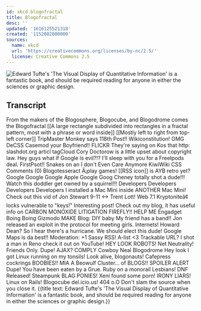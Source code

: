 ```yaml
---
id: xkcd.blogofractal
title: Blogofractal
desc: ''
updated: '1616125521318'
created: '1152082800000'
sources:
  name: xkcd
  url: 'https://creativecommons.org/licenses/by-nc/2.5/'
  license: Creative Commons 2.5
---
```

![Edward Tufte's 'The Visual Display of Quantitative Information' is a fantastic book, and should be required reading for anyone in either the sciences or graphic design.](https://imgs.xkcd.com/comics/blogofractal.png)

## Transcript
From the makers of the Blogosphere, Blogocube, and Blogodrome comes
the Blogofractal
[[A large rectangle subdivided into rectangles in a fractal pattern, most with a phrase or word inside]]
[[Mostly left to right from top-left corner]]
TripMaster Monkey says
118th Post!!
Wikiconstitution!
OMG
DeCSS
Casemod your Boyfriend!!
FLICKR
They're saying on Kos that
http:
slashdot.org
articl
tagCloud
Cory Doctorow is a little upset about copyright law.
Hey guys what if Google is evil?!?
I'll sleep with you for a FreeIpods deal.
FirstPsot!!
Snakes on an I don't Even Care Anymore
KiwiWiki
CSS
Comments (0)
Blogotesseract
Â¡play games!
[[RSS icon]]
is AYB retro yet?
Google Google Google Apple Google Goog
Cheney totally shot a dude!!!
Watch this doddler get owned by a squirrel!!!
Developers
Developers
Developers
Developers
I installed a Mac Mini inside ANOTHER Mac Mini!
Check out this vid of Jon Stewart
9-11 <-> Trent Lott!
Web 7.1
Kryptoniteâ¢ locks vulnerable to "keys!"
Interesting post!  Check out my blog, it has useful info on CARBON MONOXIDE LITIGATION
FIREFLY!!
HELP ME
Engadget
Boing Boing
Gizmodo
MAKE Blog: DIY baby
My friend has a band!!
Jon released an exploit in the protocol for meeting girls.
Internets!
Howard Dean?
So I hear there's a hurricane.
We should elect this dude!
Google Maps is da best!!
Moderation:  +1 Sassy
RSS!
A-list
<3
Trackable URL?
I shot a man in Reno check it out on YouTube!
HEY LOOK ROBOTS!
Net Neutrality!
Friends Only.
Dupe!
AJAX?
COMPLY
Cowboy Neal
Blogodrome
Hey look I got Linux running on my tonsils!
Look alive, blogonauts!
Cafepress cockrings
BOOBIES!!
MIA
A Beowulf Cluster... of BLOGS!!
SPOILER ALERT
Dupe!
You have been eaten by a Grue.
Ruby on a monorail
Lesbians!
DNF Released!
Steampunk
BLAG
PONIES!
Xeni found some porn!
IRONY
LIARS!
Linux on Rails!
Blogocube
del.icio.us!
404
o.O
Don't slam the source when you close it.
{{title text: Edward Tufte's 'The Visual Display of Quantitative Information' is a fantastic book, and should be required reading for anyone in either the sciences or graphic design.}}
